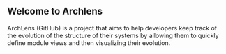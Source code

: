 ## Welcome to Archlens

ArchLens (GitHub) is a project that aims to help developers keep track of the evolution of the structure of their systems by allowing them to quickly define module views and then visualizing their evolution.

